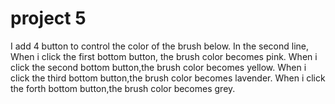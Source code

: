 
# project 5
 I add 4 button to control the color of the brush below.
 In the second line, When i click the first bottom button, the brush color becomes pink. 
When i click the second bottom button,the brush color becomes yellow.
When i click the third bottom button,the brush color becomes lavender.
When i click the forth bottom button,the brush color becomes grey.